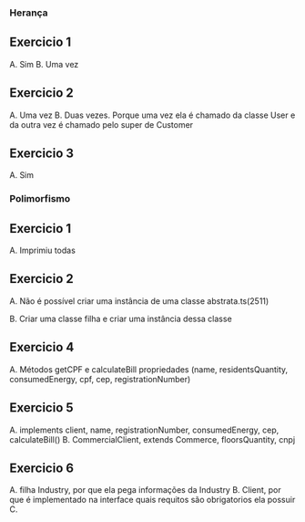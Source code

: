 ### Herança

## Exercicio 1
A. Sim
B. Uma vez

## Exercicio 2
A. Uma vez
B. Duas vezes. Porque uma vez ela é chamado da classe User e da outra vez é chamado pelo super de Customer

## Exercicio 3
A. Sim


### Polimorfismo

## Exercicio 1
A. Imprimiu todas

## Exercicio 2
A. Não é possível criar uma instância de uma classe abstrata.ts(2511)

B. Criar uma classe filha e criar uma instância dessa classe

## Exercicio 4
A. Métodos getCPF e calculateBill
propriedades (name, residentsQuantity, consumedEnergy, cpf, cep, registrationNumber)

## Exercicio 5
A. implements client, name, registrationNumber, consumedEnergy, cep, calculateBill()
B. CommercialClient, extends Commerce, floorsQuantity, cnpj

## Exercicio 6
A. filha Industry, por que ela pega informações da Industry
B. Client, por que é implementado na interface quais requitos são obrigatorios ela possuir
C. 